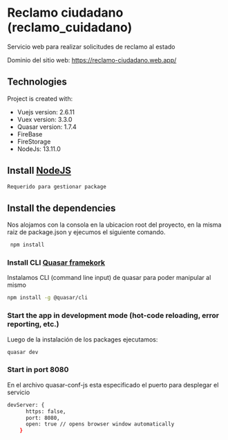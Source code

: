 # Reclamo ciudadano (reclamo_cuidadano)

Servicio web para realizar solicitudes de reclamo al estado

Dominio del sitio web: https://reclamo-ciudadano.web.app/

## Technologies
Project is created with:
* Vuejs version: 2.6.11
* Vuex version: 3.3.0
* Quasar version: 1.7.4
* FireBase
* FireStorage
* NodeJs: 13.11.0

## Install [NodeJS](https://nodejs.org/es/)
```bash
Requerido para gestionar package 
```

## Install the dependencies
Nos alojamos con la consola en la ubicacion root del proyecto, en la misma raiz de package.json 
y ejecumos el siguiente comando.

```bash
 npm install
```

### Install CLI [Quasar framekork](https://quasar.dev/)
Instalamos CLI (command line input) de quasar para poder manipular al mismo

```bash
npm install -g @quasar/cli
```

### Start the app in development mode (hot-code reloading, error reporting, etc.)
Luego de la instalación de los packages ejecutamos: 
```bash
quasar dev
```

### Start in port 8080
En el archivo quasar-conf-js esta especificado el puerto para desplegar el servicio

```bash
devServer: {
      https: false,
      port: 8080,
      open: true // opens browser window automatically
    }
```
